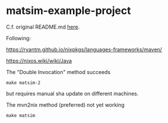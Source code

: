 # matsim-example-project

C.f. original README.md [here](./README_orig.md).

Following:

https://ryantm.github.io/nixpkgs/languages-frameworks/maven/

https://nixos.wiki/wiki/Java


The "Double Invocation" method succeeds
```
make matsim-2
```
but requires manual sha update on different machines.


The mvn2nix method (preferred) not yet working
```
make matsim
```


